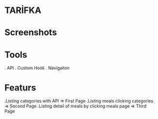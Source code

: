TARİFKA
=====
Screenshots
===



Tools
===
. API
. Custom Hook
. Navigaiton


Featurs
===
.Listing categories with API => First Page
.Listing meals clicking categories => Second Page
.Listing detail of meals by clicking meals page
=> Third Page 






